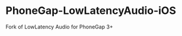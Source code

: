 PhoneGap-LowLatencyAudio-iOS
============================

Fork of LowLatency Audio for PhoneGap 3+
